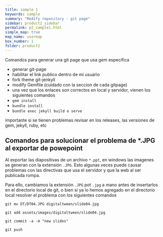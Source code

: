 ```yaml
---
title: sample 1
keywords: sample
summary: "Modify repository - git page"
sidebar: product2_sidebar
permalink: p2_sample1.html
simple_map: true
map_name: usermap
box_number: 1
folder: product2
---
```


Comandos para generar una git page que usa gem especifica

* generar git-page
* habilitar el link publico dentro de mi usuario
* fork theme git-jenkyll
* modify Gemfile (cuidado con la seccion de cada gitpage)
* una vez que los enlaces son correctos en local y servidor, vienen los siguientes comandos
* `gem install`
* `bundle install`
* `bundle exec jekyll build o serve`

importante si se tienen problemas revisar en los releases, las versiones de gem, jekyll, ruby, etc



## Comandos para solucionar el problema de *.JPG al exportar de powepoint

Al exportar las diapositivas de un archivo `*.ppt`, en windows las imagenes se generan con la extensión `.JPG`. Esto algunas veces puede causar problemas con las directivas que usa el servidor y que la web al ser publicada rompa. 

Para ello, cambiamos la extensión `.JPG` pot `.jpg` a mano antes de insertarlos en el directorio local de git, o bien si ya lo hemos agregado en el directorio local resolver el problema con los siguientes comandos 

```dos
git mv DT/DT04.JPG digitaltween/slide04.jpg

git add assets/images/digitaltween/slide04.jpg

git commit -a -m "new slides"

git push
```